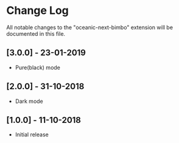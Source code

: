 # Change Log

All notable changes to the "oceanic-next-bimbo" extension will be documented in this file.


## [3.0.0] - 23-01-2019

* Pure(black) mode

## [2.0.0] - 31-10-2018

* Dark mode

## [1.0.0] - 11-10-2018

* Initial release
